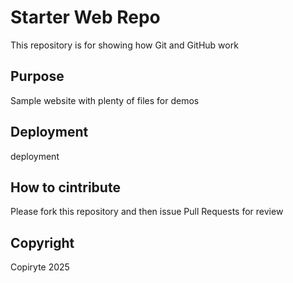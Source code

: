 # Starter Web Repo

This repository is for showing how Git and GitHub work

## Purpose

Sample website with plenty of files for demos

## Deployment

deployment

## How to cintribute

Please fork this repository and then issue Pull Requests for review

## Copyright
Copiryte 2025
